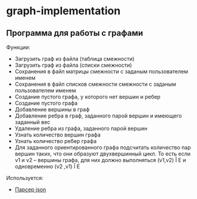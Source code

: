 # graph-implementation
## Программа для работы с графами
Функции:
- Загрузить граф из файла (таблица смежности)
- Загрузить граф из файла (списки смежности)
- Сохранения в файл матрицы смежности с заданым пользователем именем
- Сохранения в файл списков смежности смежности с заданым пользователем именем
- Создание пустого графа, у которого нет вершин и ребер 
- Создание пустого графа
- Добавление вершины в граф
- Добавление ребра в граф, заданного парой вершин и имеющего заданный вес
- Удаление ребра из графа, заданного парой вершин
- Узнать количество вершин графа
- Узнать количество ребер графа
- Для заданного ориентированного графа подсчитать количество пар вершин таких, что они образуют двухвершинный цикл. То есть если v1 и v2 – вершины графа, для них должно выполняться (v1,v2) Î E и одновременно (v2 ,v1) Î E


Используется: 
- <a href="https://github.com/fangyidong/json-simple">Парсер json</a>